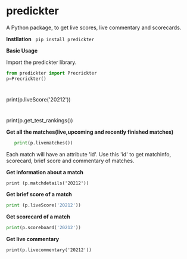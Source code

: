 # predickter

A Python package, to get live scores, live commentary and scorecards.

<b>Instllation</b>
<code>
pip install predickter
</code>

<b>Basic Usage</b>

Import the predickter library.

```python
from predickter import Precrickter
p=Precrickter()
```

#
print(p.liveScore('20212'))
#

print(p.get_test_rankings())

<b>Get all the matches(live,upcoming and recently finished matches)</b>
```python
   print(p.livematches())
```

Each match will have an attribute 'id'. Use this 'id' to get matchinfo, scorecard, brief score and commentary of matches.

<b>Get information about a match</b>

```
print (p.matchdetails('20212'))
```

<b>Get brief score of a match</b>

```python
print (p.liveScore('20212'))
```

<b>Get scorecard of a match</b>

```python
print(p.scoreboard('20212'))
```
<b>Get live commentary </b>
```
print(p.livecommentary('20212'))
```



